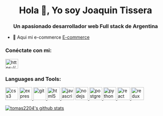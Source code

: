 <h1 align="center">Hola 👋, Yo soy Joaquin Tissera</h1>
<h3 align="center">Un apasionado desarrollador web Full stack de Argentina</h3>

- 🔭 Aqui mi e-commerce [E-commerce](https://github.com/Monotissera44)


<h3 align="left">Conéctate con mi:</h3>
<p align="left">
<a href="https://www.linkedin.com/in/joaquin-tissera-7577831b9/" target="blank"><img align="center" src="https://cdn.jsdelivr.net/npm/simple-icons@3.0.1/icons/linkedin.svg" alt="https://www.linkedin.com/in/joaquin-tissera-7577831b9/" height="30" width="40" /></a>
</p>

<h3 align="left">Languages and Tools:</h3>
<p align="left"> 
<a href="https://www.w3schools.com/css/" target="_blank"> 
<img src="https://cdn.worldvectorlogo.com/logos/css3.svg" alt="css3" width="40" height="40"/></a> <a href="https://expressjs.com" target="_blank"> <img src="https://www.vectorlogo.zone/logos/expressjs/expressjs-icon.svg" alt="express" width="40" height="40"/> </a> <a href="https://git-scm.com/" target="_blank">
<img src="https://www.vectorlogo.zone/logos/git-scm/git-scm-icon.svg" alt="git" width="40" height="40"/> </a><a href="https://www.w3.org/html/" target="_blank"> <img src="https://www.vectorlogo.zone/logos/w3_html5/w3_html5-icon.svg" alt="html5" width="40" height="40"/> </a> 
</a> <a href="https://developer.mozilla.org/en-US/docs/Web/JavaScript" target="_blank">
<img src="https://upload.vectorlogo.zone/logos/javascript/images/239ec8a4-163e-4792-83b6-3f6d96911757.svg" alt="javascript" width="40" height="40"/></a> <a href="https://nodejs.org" target="_blank">
<img src="https://www.vectorlogo.zone/logos/nodejs/nodejs-icon.svg" alt="nodejs" width="40" height="40"/> </a> <a href="https://www.postgresql.org" target="_blank"> <img src="https://www.vectorlogo.zone/logos/postgresql/postgresql-icon.svg" alt="postgresql" width="40" height="40"/> </a><a href="https://www.python.org" target="_blank"> 
<img src="https://www.vectorlogo.zone/logos/python/python-icon.svg" alt="python" width="40" height="40"/> </a><a href="https://reactjs.org/" target="_blank">
<img src="https://www.vectorlogo.zone/logos/reactjs/reactjs-icon.svg" alt="react" width="40" height="40"/> </a><a href="https://redux.js.org" target="_blank">
<img src="https://github.com/reduxjs/redux/blob/master/logo/logo.svg" alt="redux" width="40" height="40"/> </a> 
</p>

[![tomas2204's github stats](https://github-readme-stats.vercel.app/api?username=tomas2204)](https://github.com/anuraghazra/github-readme-stats)

<!--
**tomas2204/tomas2204** is a ✨ _special_ ✨ repository because its `README.md` (this file) appears on your GitHub profile.

Here are some ideas to get you started:

- 🔭 I’m currently working on ...
- 🌱 I’m currently learning ...
- 👯 I’m looking to collaborate on ...
- 🤔 I’m looking for help with ...
- 💬 Ask me about ...
- 📫 How to reach me: ...
- 😄 Pronouns: ...
- ⚡ Fun fact: ...
-->
